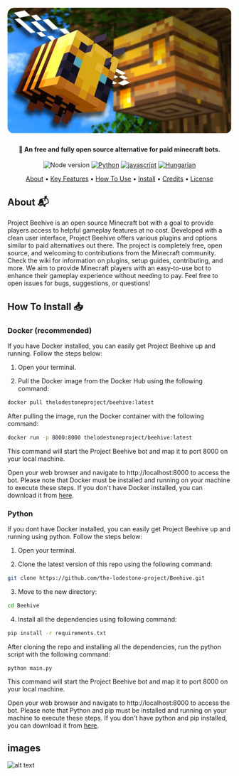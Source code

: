 <file-attachment-contents filename="README.md">

<h1 align="center">
  <br>
  <a href="https://github.com/SilkePilon/lodestone/"><img src="assets/9990F441-DB4B-4BE1-AAE6-2E8A3EBC5D12.png" alt="Lodestone" width="560"></a>
  <br>
</h1>

<h4 align="center">🤖 An free and fully open source alternative for paid minecraft bots.</h4>

<p align="center">
    <img alt="Node version" src="https://img.shields.io/static/v1?label=node&message=%20%3E=18.0.0&logo=node.js&color=2334D058" />
      <a href="https://python.org/"><img src="https://img.shields.io/badge/Python-FFD43B?logo=python&logoColor=blue" alt="Python"></a>
  <a href="https://github.com/reworkd/AgentGPT/blob/master/docs/README.zh-HANS.md"><img src="https://img.shields.io/badge/JavaScript-323330?logo=minecraft&logoColor=F7DF1E" alt="javascript"></a>
  <a href="soon!"><img src="https://img.shields.io/badge/Discord-5865F2?logo=discord&logoColor=white" alt="Hungarian"></a>
</p>

<p align="center">
  <a href="#about">About</a> •
  <a href="#key-features">Key Features</a> •
  <a href="#how-to-use">How To Use</a> •
  <a href="#how-to-install">Install</a> •
  <a href="#credits">Credits</a> •
  <a href="#license">License</a>
</p>

<!-- ![screenshot](https://raw.githubusercontent.com/SilkePilon/youdotcom/main/assets/images/YouDotCom.jpg) -->

## About 📬

Project Beehive is an open source Minecraft bot with a goal to provide players access to helpful gameplay features at no cost. Developed with a clean user interface, Project Beehive offers various plugins and options similar to paid alternatives out there. The project is completely free, open source, and welcoming to contributions from the Minecraft community. Check the wiki for information on plugins, setup guides, contributing, and more. We aim to provide Minecraft players with an easy-to-use bot to enhance their gameplay experience without needing to pay. Feel free to open issues for bugs, suggestions, or questions!



## How To Install 📥

### Docker (recommended)
If you have Docker installed, you can easily get Project Beehive up and running. Follow the steps below:

1. Open your terminal.

2. Pull the Docker image from the Docker Hub using the following command:

```bash
docker pull thelodestoneproject/beehive:latest
```

After pulling the image, run the Docker container with the following command:

```bash
docker run -p 8000:8000 thelodestoneproject/beehive:latest
```
This command will start the Project Beehive bot and map it to port 8000 on your local machine.

Open your web browser and navigate to http://localhost:8000 to access the bot.
Please note that Docker must be installed and running on your machine to execute these steps. If you don't have Docker installed, you can download it from [here](https://docs.docker.com/get-docker/).

### Python
If you dont have Docker installed, you can easily get Project Beehive up and running using python. Follow the steps below:

1. Open your terminal.

2. Clone the latest version of this repo using the following command:

```bash
git clone https://github.com/the-lodestone-project/Beehive.git
```

3. Move to the new directory:
```bash
cd Beehive
```

4. Install all the dependencies using following command:
```bash
pip install -r requirements.txt
```
After cloning the repo and installing all the dependencies, run the python script with the following command:

```bash
python main.py
```
This command will start the Project Beehive bot and map it to port 8000 on your local machine.

Open your web browser and navigate to http://localhost:8000 to access the bot.
Please note that Python and pip must be installed and running on your machine to execute these steps. If you don't have python and pip installed, you can download it from [here](https://www.python.org/downloads/).


## images

![alt text](https://i.imgur.com/RRHOgzp.png)

</file-attachment-contents>
